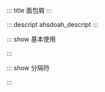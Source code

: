 ::: title 面包屑
:::

::: descript ahsdoah_descript
:::

::: show 基本使用

<template>
	<iu-breadcrumb :crumb="crumb">
	</iu-breadcrumb>
</template>

<script>
import { ref } from 'vue'

export default {
  setup() {

    let crumb = ref([
		{
			title:'References',
			link:'http://202.108.22.5'
		},
		{
			title:'Basic',
			link:''
		},
	]);

    return {
      crumb
    }
  }
}
</script>

:::

::: show 分隔符

<template>
	<iu-breadcrumb :crumb="crumb" separator="--">
	</iu-breadcrumb>
</template>

<script>
import { ref } from 'vue'

export default {
  setup() {

    let crumb = ref([
		{
			title:'References',
			link:'http://202.108.22.5'
		},
		{
			title:'Basic',
			link:''
		},
	]);

    return {
      crumb
    }
  }
}
</script>

:::